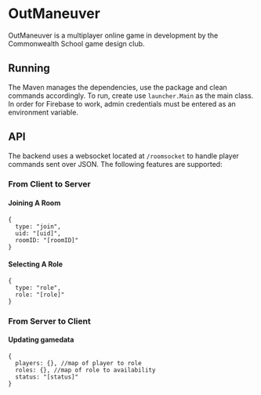 # OutManeuver
OutManeuver is a multiplayer online game in development by the Commonwealth School game design club.

## Running
The Maven manages the dependencies, use the package and clean commands accordingly.
To run, create use `launcher.Main` as the main class. In order for Firebase to work, admin credentials must be entered as an environment variable.

## API
The backend uses a websocket located at `/roomsocket` to handle player commands sent over JSON.
The following features are supported:

### From Client to Server

#### Joining A Room
```json5
{
  type: "join",
  uid: "[uid]",
  roomID: "[roomID]"
}
```

#### Selecting A Role
```json5
{
  type: "role",
  role: "[role]"
}
```

### From Server to Client

#### Updating gamedata
```json5
{
  players: {}, //map of player to role
  roles: {}, //map of role to availability
  status: "[status]"
}
```